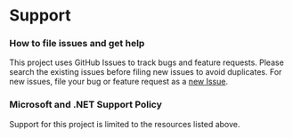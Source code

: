 # Support #

### How to file issues and get help ###
This project uses GitHub Issues to track bugs and feature requests. Please search the existing issues before filing new issues to avoid duplicates.  For new issues, file your bug or feature request as a [new Issue](https://github.com/dotnet/Kerberos.NET/issues/choose/new).

### Microsoft and .NET Support Policy ###
Support for this project is limited to the resources listed above.
